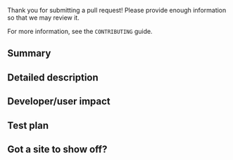 Thank you for submitting a pull request! Please provide enough information so
that we may review it.

For more information, see the `CONTRIBUTING` guide.

## Summary

<!-- Summary of the PR; please link to any issue(s) that this solves -->

## Detailed description

<!--
 Please explain what this PR does and how it does it, and provide examples
 of how it would be used in a template or entry or how it fixes existing behavior
-->

## Developer/user impact

<!--
 Does this change affect any existing templating behavior or the way that users
 deploy their sites? If so, please describe these changes and how a user might
 need to respond.
-->

## Test plan

<!--
 How did you test this change? How might someone else test it to
 verify it?
-->

## Got a site to show off?

<!-- If so, link to it here! -->
